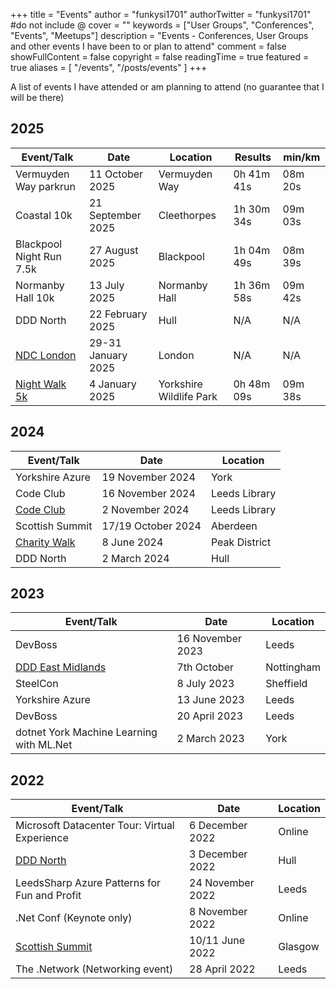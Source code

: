 +++
title = "Events"
author = "funkysi1701"
authorTwitter = "funkysi1701" #do not include @
cover = ""
keywords = ["User Groups", "Conferences", "Events", "Meetups"]
description = "Events - Conferences, User Groups and other events I have been to or plan to attend"
comment = false
showFullContent = false
copyright = false
readingTime = true
featured = true
aliases = [
    "/events",
    "/posts/events"
]
+++

A list of events I have attended or am planning to attend (no guarantee that I will be there)

## 2025

| Event/Talk                                                               | Date                | Location                | Results    | min/km  |
|--------------------------------------------------------------------------|---------------------|-------------------------|------------|---------|
| Vermuyden Way parkrun                                                    | 11 October 2025     | Vermuyden Way           | 0h 41m 41s | 08m 20s |
| Coastal 10k                                                              | 21 September 2025   | Cleethorpes             | 1h 30m 34s | 09m 03s |
| Blackpool Night Run 7.5k                                                 | 27 August 2025      | Blackpool               | 1h 04m 49s | 08m 39s |
| Normanby Hall 10k                                                        | 13 July 2025        | Normanby Hall           | 1h 36m 58s | 09m 42s |
| DDD North                                                                | 22 February 2025    | Hull                    | N/A        | N/A     |
| [NDC London](https://www.funkysi1701.com/posts/2025/volunteering-at-ndc/) | 29-31 January 2025  | London                  | N/A        | N/A     |
| [Night Walk 5k](https://runforwildlife.com/run-for-wildlife-night-5k)    | 4 January 2025      | Yorkshire Wildlife Park | 0h 48m 09s | 09m 38s |

## 2024

| Event/Talk                              | Date               | Location     |
|-----------------------------------------|--------------------|--------------|
| Yorkshire Azure                         | 19 November 2024   | York         |
| Code Club                               | 16 November 2024   | Leeds Library|
| [Code Club](/posts/2024/codeclub)       | 2 November 2024    | Leeds Library|
| Scottish Summit                         | 17/19 October 2024 | Aberdeen     |
| [Charity Walk](/charity-hike)           | 8 June 2024        | Peak District|
| DDD North                               | 2 March 2024       | Hull         |

## 2023

| Event/Talk                                         | Date             | Location  |
|----------------------------------------------------|------------------|-----------|
| DevBoss                                            | 16 November 2023 | Leeds     |
| [DDD East Midlands](/posts/2023/ddd-east-midlands) | 7th October      | Nottingham|
| SteelCon                                           | 8 July 2023      | Sheffield |
| Yorkshire Azure                                    | 13 June 2023     | Leeds     |
| DevBoss                                            | 20 April 2023    | Leeds     |
| dotnet York Machine Learning with ML.Net           | 2 March 2023     | York      |

## 2022

| Event/Talk                                         | Date             | Location |
|----------------------------------------------------|------------------|----------|
| Microsoft Datacenter Tour: Virtual Experience      | 6 December 2022  | Online   |
| [DDD North](/posts/2022/ddd-north)                 | 3 December 2022  | Hull     |
| LeedsSharp Azure Patterns for Fun and Profit       | 24 November 2022 | Leeds    |
| .Net Conf (Keynote only)                           | 8 November 2022  | Online   |
| [Scottish Summit](/posts/2022/scottishsummit/)     | 10/11 June 2022  | Glasgow  |
| The .Network (Networking event)                    | 28 April 2022    | Leeds    |
